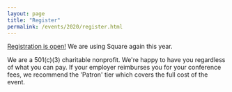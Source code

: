 ```yaml
---
layout: page
title: "Register"
permalink: /events/2020/register.html
---
```


<a href="https://checkout.square.site/buy/WFJ3UM7APMY2BPARQRPGXCXK">Registration is open!</a> We are using Square again this year.

We are a 501(c)(3) charitable nonprofit. We're happy to have you regardless of what you can pay. If your employer reimburses you for your conference fees, we recommend the 'Patron' tier which covers the full cost of the event.
